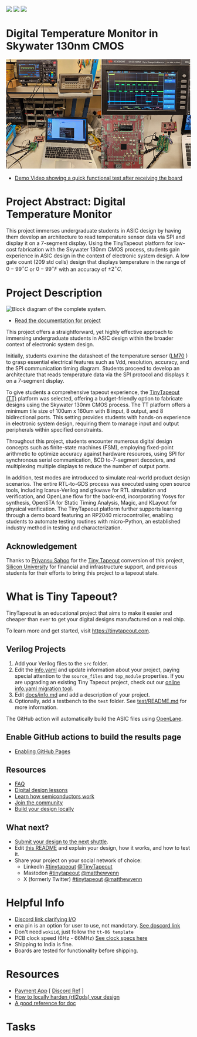 ![](../../workflows/gds/badge.svg) ![](../../workflows/docs/badge.svg) ![](../../workflows/test/badge.svg)

# Digital Temperature Monitor in Skywater 130nm CMOS

![Block diagram of the complete system.](docs/test-banner.png)

- [Demo Video showing a quick functional test after receiving the board](https://youtube.com/shorts/WfNDrHECN1A)

# Project Abstract: Digital Temperature Monitor

This project immerses undergraduate students in ASIC design by having them develop an architecture to read temperature sensor data via SPI and display it on a 7-segment display. Using the TinyTapeout platform for low-cost fabrication with the Skywater 130nm CMOS process, students gain experience in ASIC design in the context of electronic system design. A low gate count (209 std cells) design that displays temperature in the range of $0-99^\circ C$ or $0-99^\circ F$ with an accuracy of $\pm 2^\circ C$.

# Project Description

![Block diagram of the complete system.](docs/tt06-blockdiag.png)

- [Read the documentation for project](docs/info.md)

This project offers a straightforward, yet highly effective approach to immersing undergraduate students in ASIC design within the broader context of electronic system design. 

Initially, students examine the datasheet of the temperature sensor ([LM70](docs/datasheet-LM70-TI-tempSensor.pdf) ) to grasp essential electrical features such as Vdd, resolution, accuracy, and the SPI communication timing diagram. Students proceed to develop an architecture that reads temperature data via the SPI protocol and displays it on a 7-segment display. 

To give students a comprehensive tapeout experience, the [TinyTapeout (TT)](https://tinytapeout.com) platform was selected, offering a budget-friendly option to fabricate designs using the Skywater 130nm CMOS process. The TT platform offers a minimum tile size of 100um x 160um with 8 input, 8 output, and 8 bidirectional ports. This setting provides students with hands-on experience in electronic system design, requiring them to manage input and output peripherals within specified constraints. 

Throughout this project, students encounter numerous digital design concepts such as finite-state machines (FSM), employing fixed-point arithmetic to optimize accuracy against hardware resources, using SPI for synchronous serial communication, BCD to-7-segment decoders, and multiplexing multiple displays to reduce the number of output ports. 

In addition, test modes are introduced to simulate real-world product design scenarios. The entire RTL-to-GDS process was executed using open source tools, including Icarus-Verilog and gtkwave for RTL simulation and verification, and OpenLane flow for the back-end, incorporating Yosys for synthesis, OpenSTA for Static Timing Analysis, Magic, and KLayout for physical verification. The TinyTapeout platform further supports learning through a demo board featuring an RP2040 microcontroller, enabling students to automate testing routines with micro-Python, an established industry method in testing and characterization.



## Acknowledgement 

Thanks to [Priyansu Sahoo](https://github.com/Priyansu122) for the [Tiny Tapeout](https://tinytapeout.com/) conversion of this project, [Silicon University](https://www.silicon.ac.in) for financial and infrastructure support, and previous students for their efforts to bring this project to a tapeout state.

# What is Tiny Tapeout?

TinyTapeout is an educational project that aims to make it easier and cheaper than ever to get your digital designs manufactured on a real chip.

To learn more and get started, visit https://tinytapeout.com.


## Verilog Projects

1. Add your Verilog files to the `src` folder.
2. Edit the [info.yaml](info.yaml) and update information about your project, paying special attention to the `source_files` and `top_module` properties. If you are upgrading an existing Tiny Tapeout project, check out our [online info.yaml migration tool](https://tinytapeout.github.io/tt-yaml-upgrade-tool/).
3. Edit [docs/info.md](docs/info.md) and add a description of your project.
4. Optionally, add a testbench to the `test` folder. See [test/README.md](test/README.md) for more information.

The GitHub action will automatically build the ASIC files using [OpenLane](https://www.zerotoasiccourse.com/terminology/openlane/).

## Enable GitHub actions to build the results page

- [Enabling GitHub Pages](https://tinytapeout.com/faq/#my-github-action-is-failing-on-the-pages-part)

## Resources

- [FAQ](https://tinytapeout.com/faq/)
- [Digital design lessons](https://tinytapeout.com/digital_design/)
- [Learn how semiconductors work](https://tinytapeout.com/siliwiz/)
- [Join the community](https://tinytapeout.com/discord)
- [Build your design locally](https://docs.google.com/document/d/1aUUZ1jthRpg4QURIIyzlOaPWlmQzr-jBn3wZipVUPt4)

## What next?

- [Submit your design to the next shuttle](https://app.tinytapeout.com/).
- Edit [this README](README.md) and explain your design, how it works, and how to test it.
- Share your project on your social network of choice:
  - LinkedIn [#tinytapeout](https://www.linkedin.com/search/results/content/?keywords=%23tinytapeout) [@TinyTapeout](https://www.linkedin.com/company/100708654/)
  - Mastodon [#tinytapeout](https://chaos.social/tags/tinytapeout) [@matthewvenn](https://chaos.social/@matthewvenn)
  - X (formerly Twitter) [#tinytapeout](https://twitter.com/hashtag/tinytapeout) [@matthewvenn](https://twitter.com/matthewvenn)

# Helpful Info
- [Discord link clarifying I/O](https://discordapp.com/channels/1009193568256135208/1212524847708774460)
- ena pin is an option for user to use, not mandotary. [See doscord link](https://discordapp.com/channels/1009193568256135208/1212524847708774460)
- Don't need `wokiid`, just follow the `tt-06 template`
- PCB clock speed (6Hz - 66MHz) [See clock specs here](https://tinytapeout.com/specs/clock/)
- Shipping to India is fine.
- Boards are tested for functionality before shipping.

# Resources
- [Payment App](https://app.tinytapeout.com/prepurchase) [ [Discord Ref](https://discordapp.com/channels/1009193568256135208/1009193568256135211/1222255345230151841) ]
- [How to locally harden (rtl2gds) your design](https://docs.google.com/document/d/1aUUZ1jthRpg4QURIIyzlOaPWlmQzr-jBn3wZipVUPt4/edit#heading=h.wwc5ldl01nl5)
- [A good reference for doc](https://github.com/scorbetta/tt06-scorbetta-goa/blob/main/docs/info.md)

# Tasks


